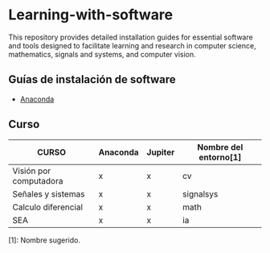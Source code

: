 # Learning-with-software
This repository provides detailed installation guides for essential software and tools designed to facilitate learning and research in computer science, mathematics, signals and systems, and computer vision. 

## Guías de instalación de software

- [Anaconda](guides/conda/conda-install.md)

## Curso

| CURSO                    | Anaconda | Jupiter | Nombre del entorno[1] |
| ------------------------ | -------- | ------- | --------------------- |
| Visión por computadora   |    x     |    x    | cv                    |
| Señales y sistemas       |    x     |    x    | signalsys             |
| Calculo diferencial      |    x     |    x    | math                  |
| SEA                      |    x     |    x    | ia                    |

[1]: Nombre sugerido.
